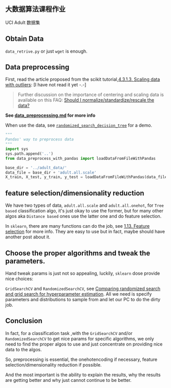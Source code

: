 ## 大数据算法课程作业

UCI Adult 数据集

## Obtain Data

`data_retrive.py` or just `wget` is enough.

## Data preprocessing

First, read the article proposed from the scikit tutorial,[4.3.1.3. Scaling data with outliers](http://scikit-learn.org/stable/modules/preprocessing.html#scaling-data-with-outliers): [I have not read it yet -.-]

>Further discussion on the importance of centering and scaling data is available on this FAQ: [Should I normalize/standardize/rescale the data?](http://www.faqs.org/faqs/ai-faq/neural-nets/part2/section-16.html)

**See [data_preprocessing.md](data_preprocessing.md) for more info**

When use the data, see [`randomized_search_decision_tree`](play_with_adult_data/randomized_search_decision_tree.py) for a demo.

``` python
"""
Pandas' way to preprocess data
"""
import sys
sys.path.append('..')
from data_preprocess_with_pandas import loadDataFromFileWithPandas

base_dir = '../adult_data/'
data_file = base_dir + 'adult.all.scale'
X_train, X_test, y_train, y_test = loadDataFromFileWithPandas(data_file)
```


## feature selection/dimensionality reduction

We have two types of data, `adult.all.scale` and `adult.all.onehot`, for `Tree based` classification algo, it's just okay to use the former, but for many other algos aka `Distance based` ones use the latter one and do feature selection.

In `sklearn`, there are many functions can do the job, see [1.13. Feature selection](http://scikit-learn.org/stable/modules/feature_selection.html#feature-selection) for more info. They are easy to use but in fact, maybe should have another post about it.

## Choose the proper algorithms and tweak the parameters.

Hand tweak params is just not so appealing, luckily, `sklearn` dose provide nice choices:

`GridSearchCV` and `RandomizedSearchCV`, see [Comparing randomized search and grid search for hyperparameter estimation](http://scikit-learn.org/stable/auto_examples/model_selection/randomized_search.html#sphx-glr-auto-examples-model-selection-randomized-search-py). All we need is specify parameters and distributions to sample from and let our PC to do the dirty job.


## Conclusion

In fact, for a classification task ,with the `GridSearchCV` and/or `RandomizedSearchCV` to get nice params for specific algorithms, we only need to find the proper algos to use and just concentrate on providing nice data to the algos.

So, preprocessing is essential, the onehotencoding if necessary, feature selection/dimensionality reduction if possible.

And the most important is the ability to explain the results, why the results are getting better and why just cannot continue to be better.